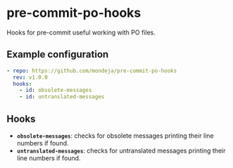 # pre-commit-po-hooks

Hooks for pre-commit useful working with PO files.

## Example configuration

```yaml
- repo: https://github.com/mondeja/pre-commit-po-hooks
  rev: v1.0.0
  hooks:
    - id: obsolete-messages
    - id: untranslated-messages
```

## Hooks

- **`obsolete-messages`**: checks for obsolete messages printing their line
 numbers if found.
- **`untranslated-messages`**: checks for untranslated messages printing their
 line numbers if found.
